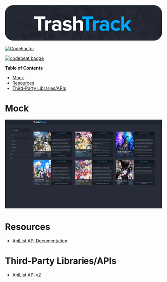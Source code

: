 ![banner](assets/Banner/Banner.png)

[![CodeFactor](https://www.codefactor.io/repository/github/buitim/trashtrackweb/badge)](https://www.codefactor.io/repository/github/buitim/trashtrackweb)

[![codebeat badge](https://codebeat.co/badges/776e890e-46af-4a54-a5ef-e7b8784ef187)](https://codebeat.co/projects/github-com-buitim-trashtrackweb-master)

**Table of Contents**

- [Mock](#mock)
- [Resources](#resources)
- [Third-Party Libraries/APIs](#third-party-librariesapis)

# Mock

![mockup](assets/mock/web_app_page.png)

# Resources

-   [AniList API Documentation](https://anilist.gitbook.io/anilist-apiv2-docs)

# Third-Party Libraries/APIs

-   [AniList API v2](https://github.com/AniList/ApiV2-GraphQL-Docs)
